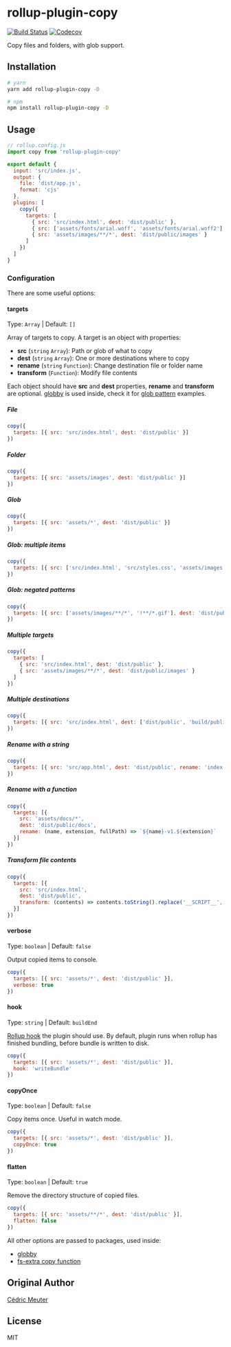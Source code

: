 # rollup-plugin-copy

[![Build Status](https://travis-ci.org/vladshcherbin/rollup-plugin-copy.svg?branch=master)](https://travis-ci.org/vladshcherbin/rollup-plugin-copy)
[![Codecov](https://codecov.io/gh/vladshcherbin/rollup-plugin-copy/branch/master/graph/badge.svg)](https://codecov.io/gh/vladshcherbin/rollup-plugin-copy)

Copy files and folders, with glob support.

## Installation

```bash
# yarn
yarn add rollup-plugin-copy -D

# npm
npm install rollup-plugin-copy -D
```

## Usage

```js
// rollup.config.js
import copy from 'rollup-plugin-copy'

export default {
  input: 'src/index.js',
  output: {
    file: 'dist/app.js',
    format: 'cjs'
  },
  plugins: [
    copy({
      targets: [
        { src: 'src/index.html', dest: 'dist/public' },
        { src: ['assets/fonts/arial.woff', 'assets/fonts/arial.woff2'], dest: 'dist/public/fonts' },
        { src: 'assets/images/**/*', dest: 'dist/public/images' }
      ]
    })
  ]
}
```

### Configuration

There are some useful options:

#### targets

Type: `Array` | Default: `[]`

Array of targets to copy. A target is an object with properties:

- **src** (`string` `Array`): Path or glob of what to copy
- **dest** (`string` `Array`): One or more destinations where to copy
- **rename** (`string` `Function`): Change destination file or folder name
- **transform** (`Function`): Modify file contents

Each object should have **src** and **dest** properties, **rename** and **transform** are optional. [globby](https://github.com/sindresorhus/globby) is used inside, check it for [glob pattern](https://github.com/sindresorhus/globby#globbing-patterns) examples.

##### File

```js
copy({
  targets: [{ src: 'src/index.html', dest: 'dist/public' }]
})
```

##### Folder

```js
copy({
  targets: [{ src: 'assets/images', dest: 'dist/public' }]
})
```

##### Glob

```js
copy({
  targets: [{ src: 'assets/*', dest: 'dist/public' }]
})
```

##### Glob: multiple items

```js
copy({
  targets: [{ src: ['src/index.html', 'src/styles.css', 'assets/images'], dest: 'dist/public' }]
})
```

##### Glob: negated patterns

```js
copy({
  targets: [{ src: ['assets/images/**/*', '!**/*.gif'], dest: 'dist/public/images' }]
})
```

##### Multiple targets

```js
copy({
  targets: [
    { src: 'src/index.html', dest: 'dist/public' },
    { src: 'assets/images/**/*', dest: 'dist/public/images' }
  ]
})
```

##### Multiple destinations

```js
copy({
  targets: [{ src: 'src/index.html', dest: ['dist/public', 'build/public'] }]
})
```

##### Rename with a string

```js
copy({
  targets: [{ src: 'src/app.html', dest: 'dist/public', rename: 'index.html' }]
})
```

##### Rename with a function

```js
copy({
  targets: [{
    src: 'assets/docs/*',
    dest: 'dist/public/docs',
    rename: (name, extension, fullPath) => `${name}-v1.${extension}`
  }]
})
```

##### Transform file contents

```js
copy({
  targets: [{
    src: 'src/index.html',
    dest: 'dist/public',
    transform: (contents) => contents.toString().replace('__SCRIPT__', 'app.js')
  }]
})
```

#### verbose

Type: `boolean` | Default: `false`

Output copied items to console.

```js
copy({
  targets: [{ src: 'assets/*', dest: 'dist/public' }],
  verbose: true
})
```

#### hook

Type: `string` | Default: `buildEnd`

[Rollup hook](https://rollupjs.org/guide/en/#hooks) the plugin should use. By default, plugin runs when rollup has finished bundling, before bundle is written to disk.

```js
copy({
  targets: [{ src: 'assets/*', dest: 'dist/public' }],
  hook: 'writeBundle'
})
```

#### copyOnce

Type: `boolean` | Default: `false`

Copy items once. Useful in watch mode.

```js
copy({
  targets: [{ src: 'assets/*', dest: 'dist/public' }],
  copyOnce: true
})
```

#### flatten

Type: `boolean` | Default: `true`

Remove the directory structure of copied files.

```js
copy({
  targets: [{ src: 'assets/**/*', dest: 'dist/public' }],
  flatten: false
})
```

All other options are passed to packages, used inside:
  - [globby](https://github.com/sindresorhus/globby)
  - [fs-extra copy function](https://github.com/jprichardson/node-fs-extra/blob/7.0.0/docs/copy.md)

## Original Author

[Cédric Meuter](https://github.com/meuter)

## License

MIT

